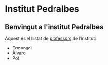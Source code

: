 # Institut Pedralbes
## Benvingut a l'institut Pedralbes
Aquest és el llistat de [professors](https://www.institutpedralbes.cat/) de l'institut:
- Ermengol
- Àlvaro
- Pol